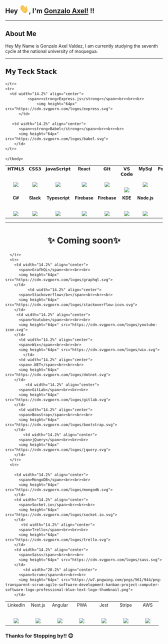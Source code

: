 ## Hey <img src="https://raw.githubusercontent.com/parth-27/parth-27/master/Hi.gif" width="30px">, I'm [Gonzalo Axel!](https://github.com/GonzaloAxelH) !!

</h2>

<hr/>

## About Me

Hey My Name is Gonzalo Axel Valdez, I am currently studying the seventh cycle at the national university of moquegua.


<hr/>

## 𝗠𝘆 𝗧𝗲𝗰𝗸 𝗦𝘁𝗮𝗰𝗸

<table>
	<tbody>
	  <tr valign="top">
		<td width="14.2%" align="center">
		  <span>𝗛𝗧𝗠𝗟𝟱</span><br><br><br>
		  <img height="64px" src="https://cdn.svgporn.com/logos/html-5.svg">
		</td>
		<td width="14.2%" align="center">
		  <span>𝗖𝗦𝗦𝟯</span><br><br><br>
		  <img height="64px" src="https://cdn.svgporn.com/logos/css-3.svg">
		</td>
		<td width="14.2%" align="center">
		  <span>𝗝𝗮𝘃𝗮𝗦𝗰𝗿𝗶𝗽𝘁</span><br><br><br>
		  <img height="64px" src="https://cdn.svgporn.com/logos/javascript.svg">
		</td>
		<td width="14.2%" align="center">
		  <span><strong>React</strong>
		  </span><br><br><br>
		  <img height="64px" src="https://cdn4.iconfinder.com/data/icons/logos-3/600/React.js_logo-512.png">
		</td>
		  <td width="14.2%" align="center">
		  <span>𝗚𝗶𝘁</span><br><br><br>
		  <img height="64px" src="https://cdn.svgporn.com/logos/git-icon.svg">
		</td>
		<td width="14.2%" align="center">
		  <span>𝗩𝗦 𝗖𝗼𝗱𝗲</span><br><br><br>
		  <img height="64px" src="https://cdn.svgporn.com/logos/visual-studio-code.svg">
		</td>
		<td width="14.2%" align="center">
		  <span><strong>MySql</strong></span><br><br><br>
		  <img height="64px" src="https://www.vectorlogo.zone/logos/mysql/mysql-ar21.svg">
		</td>
		<td width="14.2%" align="center">
		  <span><strong>PostgreSQL</strong></span><br><br><br>
		  <img height="64px" src="https://cdn.svgporn.com/logos/postgresql.svg">
		</td>
	  </tr>
	<tr>
	   <td width="14.2%" align="center">
		  <span><strong>C#</strong></span><br><br><br>
		  <img height="64px" src="https://cdn.svgporn.com/logos/c-sharp.svg">
		</td>
		<td width="14.2%" align="center">
		  <span><strong>Slack</strong></span><br><br><br>
		  <img height="64px" src="https://cdn.svgporn.com/logos/slack-icon.svg">
		</td>
		<td width="14.2%" align="center">
		  <span><strong>Typescript</strong></span><br><br><br>
		  <img height="64px" src="https://cdn.svgporn.com/logos/typescript-icon.svg">
		</td>
		<td width="14.2%" align="center">
		  <span><strong>Firebase</strong></span><br><br><br>
		  <img height="64px" src="https://cdn.svgporn.com/logos/firebase.svg">
		</td>
	   <td width="14.2%" align="center">
		  <span><strong>Firebase</strong></span><br><br><br>
		  <img height="64px" src="https://cdn.svgporn.com/logos/redux.svg">
		</td>
		<td width="14.2%" align="center">
		  <span><strong>KDE</strong></span><br><br><br>
		  <img height="64px" src="https://cdn.svgporn.com/logos/kde.svg">
		</td>
		<td width="14.2%" align="center">
		  <span><strong>Node.js</strong></span><br><br><br>
		  <img height="64px" src="https://cdn.svgporn.com/logos/nodejs-icon.svg">
		</td>
	   <td width="14.2%" align="center">
		  <span><strong>VIM</strong></span><br><br><br>
		  <img height="64px" src="https://cdn.svgporn.com/logos/vim.svg">
		</td>
	  
  
	</tr>
	<tr>	
	  <td width="14.2%" align="center">
			  <span><strong>Express.js</strong></span><br><br><br>
				  <img height="64px" src="https://cdn.svgporn.com/logos/express.svg">
		  </td>
   
	   <td width="14.2%" align="center">
		  <span><strong>Babel</strong></span><br><br><br>
		  <img height="64px" src="https://cdn.svgporn.com/logos/babel.svg">
		</td>
	</tr>
   
	</tbody>
  </table>
  <hr>
  
  <div align = "center">
  
  <h1 align="center">
  ✨ Coming soon✨
  </h1>
	  
  </div>
  <table>
	<tbody>
	  <tr valign="top">
	  <td width="14.2%" align="center">
		  <span>LinkedIn</span><br><br><br>
		  <img height="64px" src="https://cdn.svgporn.com/logos/linkedin-icon.svg">
		</td>
		 <td width="14.2%" align="center">
		  <span>Next.js</span><br><br><br>
		  <img height="64px" src="https://cdn.svgporn.com/logos/nextjs.svg">
		</td>
		 <td width="14.2%" align="center">
		  <span>Angular</span><br><br><br>
		  <img height="64px" src="https://cdn.svgporn.com/logos/angular-icon.svg">
		</td>
		 <td width="14.2%" align="center">
		  <span>PWA</span><br><br><br>
		  <img height="64px" src="https://cdn.svgporn.com/logos/pwa.svg">
		</td>
		 <td width="14.2%" align="center">
		  <span>Jest</span><br><br><br>
		  <img height="64px" src="https://cdn.svgporn.com/logos/jest.svg">
		</td>
		  <td width="14.2%" align="center">
		  <span>Stripe</span><br><br><br>
		  <img height="64px" src="https://cdn.svgporn.com/logos/stripe.svg">
		</td>
	  <td width="14.2%" align="center">
		  <span>AWS</span><br><br><br>
		  <img height="64px" src="https://cdn.svgporn.com/logos/aws.svg">
		</td>
		
	  </tr>
	  <tr>
		<td width="14.2%" align="center">
		  <span>GrafhQL</span><br><br><br>
		  <img height="64px" src="https://cdn.svgporn.com/logos/graphql.svg">
		</td>
			  <td width="14.2%" align="center">
		  <span>Stackoverflow</b></span><br><br><br>
		  <img height="64px" src="https://cdn.svgporn.com/logos/stackoverflow-icon.svg">
		</td>
		 <td width="14.2%" align="center">
		  <span>Youtube</span><br><br><br>
		  <img height="64px" src="https://cdn.svgporn.com/logos/youtube-icon.svg">
		</td>
		  <td width="14.2%" align="center">
		  <span>Wix</span><br><br><br>
		  <img height="64px" src="https://cdn.svgporn.com/logos/wix.svg">
			</td>
		  <td width="14.2%" align="center">
		  <span>.NET</span><br><br><br>
		  <img height="64px" src="https://cdn.svgporn.com/logos/dotnet.svg">
		</td>
			 <td width="14.2%" align="center">
		  <span>GitLab</span><br><br><br>
		  <img height="64px" src="https://cdn.svgporn.com/logos/gitlab.svg">
		</td>
		  <td width="14.2%" align="center">
		  <span>Boostrap</span><br><br><br>
		  <img height="64px" src="https://cdn.svgporn.com/logos/bootstrap.svg">
		</td>
			<td width="14.2%" align="center">
		  <span>jQuery</span><br><br><br>
		  <img height="64px" src="https://cdn.svgporn.com/logos/jquery.svg">
		</td>
	  </tr>
	  <tr>
  
		<td width="14.2%" align="center">
		  <span>MongoDB</span><br><br><br>
		  <img height="64px" src="https://cdn.svgporn.com/logos/mongodb.svg">
		</td>	
		<td width="14.2%" align="center">
		  <span>Socket.io</span><br><br><br>
		  <img height="64px" src="https://cdn.svgporn.com/logos/socket.io.svg">
		</td>	
		   <td width="14.2%" align="center">
		  <span>Trello</span><br><br><br>
		  <img height="64px" src="https://cdn.svgporn.com/logos/trello.svg">
		</td>
		<td width="14.2%" align="center">
		  <span>Sass</span><br><br><br>
		  <img height="64px" src="https://cdn.svgporn.com/logos/sass.svg">
		</td>	
			<td width="20.2%" align="center">
		  <span>Scrum</span><br><br><br>
		  <img height="64px" src="https://w7.pngwing.com/pngs/561/944/png-transparent-scrum-agile-software-development-kanban-project-computer-software-logo-professional-blue-text-logo-thumbnail.png">
		</td>
  </tr>
	</tbody>
  </table>
  








<h3>Thanks for Stopping by!! 😊</h3>


